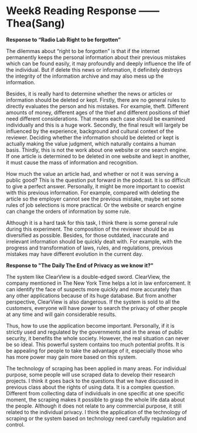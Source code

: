 # Week8 Reading Response —— Thea(Sang)

**Response to “Radio Lab Right to be forgotten”**

The dilemmas about “right to be forgotten” is that if the internet permanently keeps the personal information about their previous mistakes which can be found easily, it may profoundly and deeply influence the life of the individual. But if delete this news or information, it definitely destroys the integrity of the information archive and may also mess up the information.

Besides, it is really hard to determine whether the news or articles or information should be deleted or kept. Firstly, there are no general rules to directly evaluates the person and his mistakes. For example, theft. Different amounts of money, different ages of the thief and different positions of thief need different considerations. That means each case should be examined individually and this is a huge work. Secondly, the final result will largely be influenced by the experience, background and cultural context of the reviewer. Deciding whether the information should be deleted or kept is actually making the value judgment, which naturally contains a human basis. Thirdly, this is not the work about one website or one search engine. If one article is determined to be deleted in one website and kept in another, it must cause the mass of information and recognition.

How much the value an article had, and whether or not it was serving a public good? This is the question put forward in the podcast. It is so difficult to give a perfect answer. Personally, it might be more important to coexist with this previous information. For example, compared with deleting the article so the employer cannot see the previous mistake, maybe set some rules of job selections is more practical. Or the website or search engine can change the orders of information by some rule.

Although it is a hard task for this task, I think there is some general rule during this experiment. The composition of the reviewer should be as diversified as possible. Besides, for those outdated, inaccurate and irrelevant information should be quickly dealt with. For example, with the progress and transformation of laws, rules, and regulations, previous mistakes may have different evolution in the current day.

**Response to "The Daily The End of Privacy as we know it?"**

The system like ClearView is a double-edged sword. ClearView, the company mentioned in The New York Time helps a lot in law enforcement. It can identify the face of suspects more quickly and more accurately than any other applications because of its huge database. But from another perspective, ClearView is also dangerous. If the system is sold to all the customers, everyone will have power to search the privacy of other people at any time and will gain considerable results.

Thus, how to use the application become important. Personally, if it is strictly used and regulated by the governments and in the areas of public security, it benefits the whole society. However, the real situation can never be so ideal. This powerful system contains too much potential profits. It is be appealing for people to take the advantage of it, especially those who has more power may gain more based on this system.

The technology of scraping has been applied in many areas. For individual purpose, some people will use scraped data to develop their research projects. I think it goes back to the questions that we have discussed in previous class about the rights of using data. It is a complex question. Different from collecting data of individuals in one specific at one specific moment, the scraping makes it possible to grasp the whole life data about the people. Although it does not relate to any commercial purpose, it still related to the individual privacy. I think the application of the technology of scraping or the system based on technology need carefully regulation and control.
